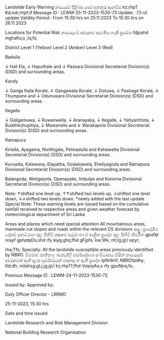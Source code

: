 Landslide Early Warning නායයෑම් පිළිබඳ පෙර අනතුරු ඇඟවීම kz;rhpT Kd;ndr;rhpf;if Message ID : LEWM-25-11-2023-1530-73 Update : 73 rd update Validity Period : From 15:30 hrs on 25.11.2023 To 15:30 hrs on 26.11.2023

Locations for Potential Risk නායයෑමේ අවදානම පැවතිය හැකි ප්‍රමේශ fdjpahd mghaKs;s ,lq;fs;

District Level 1 (Yellow) Level 2 (Amber) Level 3 (Red)

Badulla

↓ Hali Ela, ↓ Haputhale and ↓ Passara Divisional Secretariat Division(s) (DSD) and surrounding areas.

Kandy

↓ Ganga Ihala Korale, ↓ Gangawata Korale, ↓ Doluwa, ↓ Pasbage Korale, ↓ Thumpane and ↓ Udunuwara Divisional Secretariat Division(s) (DSD) and surrounding areas.

Kegalle

↓ Galigamuwa, ↓ Ruwanwella, ↓ Aranayaka, ↓ Kegalle, ↓ Yatiyanthota, ↓ Bulathkohupitiya, ↓ Mawanella and ↓ Warakapola Divisional Secretariat Division(s) (DSD) and surrounding areas.

Ratnapura

Kiriella, Ayagama, Nivithigala, Pelmadulla and Kahawatta Divisional Secretariat Division(s) (DSD) and surrounding areas.

Kuruwita, Kalawana, Elapatha, Godakawela, Eheliyagoda and Ratnapura Divisional Secretariat Division(s) (DSD) and surrounding areas.

Balangoda, Weligepola, Openayake, Imbulpe and Kolonna Divisional Secretariat Division(s) (DSD) and surrounding areas.

Note: ↑shifted one level up, ↑↑shifted two levels up, ↓shifted one level down, ↓↓shifted two levels down. *newly added with the last update Special Note: These warning levels are issued based on the cumulative rainfall received to respective areas and given weather forecast by meteorological department of Sri Lanka

Areas and places which need special attention All mountainous areas, manmade cut slopes and roads within the relevant DS divisions අදාල ප්‍රාදේශීය දේකම් දකාට්ඨාශ තුල පිහිටි කඳුකර බෑවුම් හා ඒ ආශ්‍රිත ප්‍රදේශ තුල පිහිටි නිර්මිත gpuNjr nrayf gphptpDs;shd rfy kiyg;ghq;fhd gFjpfs; kw;Wk; ntl;lg;gl;l epyr;

rha;Tfs; Specially: All the landslide susceptible areas previously identified by NBRO. විමේෂ: ජාතික ද ාඩනැගිලි පර්මදේෂණ සංවිධානය විසින් නායයෑදම් අවදානමක් ඇති දලස පුර්මවදයන් හදුනාද න ඇති ප්‍රදේශ tpNrlkhf: NBROtpdhy; Kd;dh; milahsg;gLj;jg;gl;l kz;rhpTf;fhd VjepiyAs;s rfy gpuNjrq;fs;.

Previous Message ID : LEWM-24-11-2023-1530-72

Issued by: Approved by:

Duty Officer Director - LRRMD

25-11-2023, 15:30 hrs

Date and time issued

Landslide Research and Risk Management Division

National Building Research Organisation